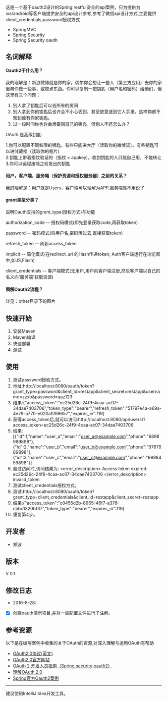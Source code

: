 这是一个基于oauth2设计的Spring restful安全的api案例，只为提供为ios/android等客户端提供安全的api设计参考,参考了微信api设计方式,主要提供client_credentials,password授权方式
- SpringMVC
- Spring Security
- Spring Security oauth

## 名词解释

#### Oauth2干什么用？   

我的理解是：新浪微博就是你的家。偶尔你会想让一些人（第三方应用）去你的家里帮你做一些事，或取点东西。你可以复制一把钥匙（用户名和密码）给他们，但这里有三个问题： 

1. 别人拿了钥匙后可以去所有的房间 
2. 别人拿到你的钥匙后也许会不小心丢到，甚至故意送到它人手里。这样你都不知到谁有你家钥匙。 
3. 过一段时间你也许会想要回自己的钥匙，但别人不还怎么办？ 



OAuth 是高级钥匙:

1.你可以配置不同权限的钥匙。有些只能进大厅（读取你的微博流）。有些钥匙可以进储藏柜（读取你的相片)                                     
2.钥匙上带着指纹验证的（指纹 = appkey)。收到钥匙的人只能自己用，不能转让     
3.你可以远程废除之前发出的钥匙

#### 用户，客户端，服务端（保护资源和授权服务器）之前的关系？

我的理解是：用户就是Users，客户端可以理解为APP,服务端就不用说了

#### grant类型分类？

说明Oauth支持的grant_type(授权方式)与功能

authorization_code -- 授权码模式(即先登录获取code,再获取token)

password -- 密码模式(将用户名,密码传过去,直接获取token)

refresh_token -- 刷新access_token

implicit -- 简化模式(在redirect_uri 的Hash传递token; Auth客户端运行在浏览器中,如JS,Flash)

client_credentials -- 客户端模式(无用户,用户向客户端注册,然后客户端以自己的名义向'服务端'获取资源)

#### 图解Oauth2流程？

详见：other目录下的图片


## 快速开始
1. 安装Maven
2. Maven编译
3. 快速部署
4. 测试

## 使用
1. 测试password授权方式。
2. 地址:http://localhost:8080/oauth/token?grant_type=password&client_id=restapp&client_secret=restapp&username=zzxb&password=qaz123
3. 结果:{"access_token":"ec25d26c-24f9-4caa-ac07-34dae7403706","token_type":"bearer","refresh_token":"51797e4a-a69a-4e79-a770-e020af098657","expires_in":119}
4. 获得access_token后,就可以访问:http://localhost:8080/api/users/?access_token=ec25d26c-24f9-4caa-ac07-34dae7403706
5. 结果:[{"id":1,"name":"user_a","email":"user_a@example.com","phone":"9898989898"},{"id":2,"name":"user_b","email":"user_b@example.com","phone":"9767989898"},{"id":3,"name":"user_c","email":"user_c@example.com","phone":"9898459898"}]
6. 超过访问时,访问结果为:
               <oauth>
               <error_description>
               Access token expired: ec25d26c-24f9-4caa-ac07-34dae7403706
               </error_description>
               <error>invalid_token</error>
               </oauth>
7. 测试client_credentials授权方式。
8. 测试:http://localhost:8080/oauth/token?grant_type=client_credentials&client_id=restapp&client_secret=restapp
9. 结果:{"access_token":"c0455d2b-8965-46f7-a378-cbbc1320bf37","token_type":"bearer","expires_in":119}
10. 重复第4步。

## 开发者

- 郑波


## 版本

V 0.1

## 修改日志
- 2016-8-28:
- [x] 创建oauth演示项目,并对一些配置文件进行了注解。

## 参考资源
以下是在编写案例中收集的关于OAuth的资源,对深入理解与运用OAuth有帮助

- [OAuth2.0协议(英文)](https://tools.ietf.org/html/rfc6749)
- [OAuth2.0官方网站](https://oauth.net/2/)
- [OAuth 2 开发人员指南（Spring security oauth2）](http://www.oschina.net/translate/oauth-2-developers-guide)
- [理解OAuth 2.0](http://www.ruanyifeng.com/blog/2014/05/oauth_2_0.html)
- [Spring官方Oauth2案例](https://github.com/spring-projects/spring-security-oauth)

------
建议使用IntelliJ Idea开发工具。

